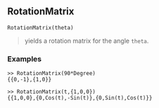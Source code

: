 ## RotationMatrix

```
RotationMatrix(theta)
```

> yields a rotation matrix for the angle `theta`.


### Examples

```
>> RotationMatrix(90*Degree)
{{0,-1},{1,0}}

>> RotationMatrix(t,{1,0,0})
{{1,0,0},{0,Cos(t),-Sin(t)},{0,Sin(t),Cos(t)}}
```
